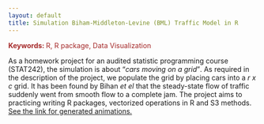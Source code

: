 ```yaml
---
layout: default
title: Simulation Biham-Middleton-Levine (BML) Traffic Model in R
---
```

<p><font color="A52A2A">
<b>Keywords: </b>
R,  R package, Data Visualization
 </font></p>

As a homework project for an audited statistic programming course (STAT242), 
the simulation is about <q><i>cars moving on a grid</i></q>. As required in the description of the project, we populate the grid by placing cars into a <i>r x c</i> grid.
 It has been found by Bihan <i>et el</i> that the steady-state flow of traffic suddenly went from smooth flow to a complete jam. 
The project aims to practicing writing R packages, vectorized operations in R and S3 methods. 
<a href='../scratch/stat242_video.html'>See the link for generated animations. </a> 

